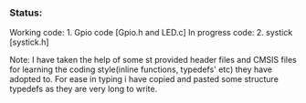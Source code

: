 ### Status: 
Working code:
      1. Gpio code [Gpio.h and LED.c]
In progress code: 
      2. systick [systick.h]


Note: I have taken the help of some st provided header files and CMSIS files for learning the coding style(inline functions, typedefs' etc)  they have adopted to. 
For ease in typing i have copied and pasted some structure typedefs as they are very long to write. 

